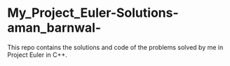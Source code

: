 # My_Project_Euler-Solutions-aman_barnwal-
This repo contains the solutions and code of the problems solved by me in Project Euler in C++.
